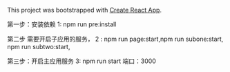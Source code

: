 This project was bootstrapped with [Create React App](https://github.com/facebook/create-react-app).

第一步：安装依赖
1: npm run pre:install 

第二步 需要开启子应用的服务，
2 : npm run page:start,npm run  subone:start, npm run subtwo:start,

第三步：开启主应用服务
3: npm run start 端口：3000